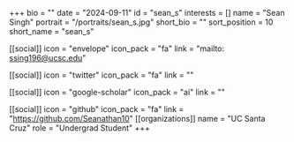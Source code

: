 +++
bio = "" 
date = "2024-09-11" 
id = "sean_s" 
interests = [] 
name = "Sean Singh" 
portrait = "/portraits/sean_s.jpg" 
short_bio = "" 
sort_position = 10
 short_name = "sean_s" 

[[social]] 
    icon = "envelope" 
    icon_pack = "fa" 
    link = "mailto: ssing196@ucsc.edu"

 [[social]] 
    icon = "twitter" 
    icon_pack = "fa" 
    link = "" 

[[social]] 
    icon = "google-scholar" 
    icon_pack = "ai" 
    link = "" 

[[social]] 
    icon = "github" 
    icon_pack = "fa" 
    link = "https://github.com/Seanathan10" 
[[organizations]] 
     name = "UC Santa Cruz" 
      role = "Undergrad Student" 
+++